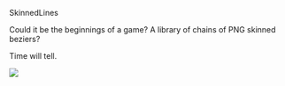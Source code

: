 SkinnedLines

Could it be the beginnings of a game? A library of chains of PNG skinned beziers?

Time will tell.

![](https://raw.github.com/camb416/SkinnedLines/master/screenshot.png)
